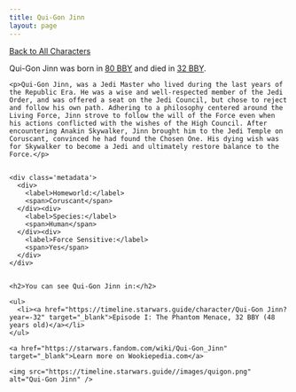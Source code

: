 ```yaml
---
title: Qui-Gon Jinn
layout: page
---
```

<a href="/character" class="smaller">Back to All Characters</a>

<div class="container">
  <div class="col-10">
    <p>
    Qui-Gon Jinn     was born in <a href="https://timeline.starwars.guide/character/Qui-Gon Jinn?year=-80" target="_blank">80 BBY</a> and died in <a href="https://timeline.starwars.guide/character/Qui-Gon Jinn?year=-32" target="_blank">32 BBY</a>.        
    </p>

    <p>Qui-Gon Jinn, was a Jedi Master who lived during the last years of the Republic Era. He was a wise and well-respected member of the Jedi Order, and was offered a seat on the Jedi Council, but chose to reject and follow his own path. Adhering to a philosophy centered around the Living Force, Jinn strove to follow the will of the Force even when his actions conflicted with the wishes of the High Council. After encountering Anakin Skywalker, Jinn brought him to the Jedi Temple on Coruscant, convinced he had found the Chosen One. His dying wish was for Skywalker to become a Jedi and ultimately restore balance to the Force.</p>


    <div class='metadata'>
      <div>
        <label>Homeworld:</label>
        <span>Coruscant</span>
      </div><div>
        <label>Species:</label>
        <span>Human</span>
      </div><div>
        <label>Force Sensitive:</label>
        <span>Yes</span>
      </div>
    </div>


    <h2>You can see Qui-Gon Jinn in:</h2>

    <ul>
      <li><a href="https://timeline.starwars.guide/character/Qui-Gon Jinn?year=-32" target="_blank">Episode I: The Phantom Menace, 32 BBY (48 years old)</a></li>
    </ul>

    <a href="https://starwars.fandom.com/wiki/Qui-Gon_Jinn" target="_blank">Learn more on Wookiepedia.com</a>
  </div>
  <div class="character_image col-2">
    
    <img src="https://timeline.starwars.guide//images/quigon.png" alt="Qui-Gon Jinn" />
  </div>
</div>
